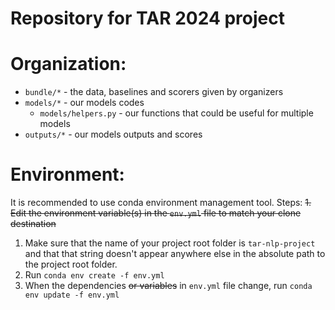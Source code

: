 # Repository for TAR 2024 project

# Organization:
* `bundle/*` - the data, baselines and scorers given by organizers
* `models/*` - our models codes
    * `models/helpers.py` - our functions that could be useful for multiple models
* `outputs/*` - our models outputs and scores

# Environment:
It is recommended to use conda environment management tool.
Steps:
 ~~1. Edit the environment variable(s) in the `env.yml` file to match your clone destination~~
 1. Make sure that the name of your project root folder is `tar-nlp-project` and that that string doesn't appear anywhere else in the absolute path to the project root folder.
 2. Run `conda env create -f env.yml`
 3. When the dependencies ~~or variables~~ in `env.yml` file change, run `conda env update -f env.yml`